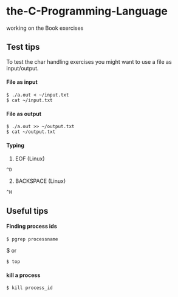 # the-C-Programming-Language
working on the Book exercises

## Test tips
To test the char handling exercises you might want to use a file as input/output.

#### File as input
```
$ ./a.out < ~/input.txt
$ cat ~/input.txt
```

#### File as output
```
$ ./a.out >> ~/output.txt
$ cat ~/output.txt
```

#### Typing
1. EOF (Linux)
```
^D
```
2. BACKSPACE (Linux)
```
^H
```
## Useful tips
#### Finding process ids
``` 
$ pgrep processname 
```
$ or
```
$ top
```
#### kill a process
```
$ kill process_id
```
